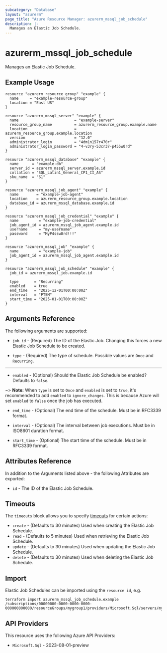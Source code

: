 ```yaml
---
subcategory: "Database"
layout: "azurerm"
page_title: "Azure Resource Manager: azurerm_mssql_job_schedule"
description: |-
  Manages an Elastic Job Schedule.
---
```


# azurerm_mssql_job_schedule

Manages an Elastic Job Schedule.

## Example Usage

```hcl
resource "azurerm_resource_group" "example" {
  name     = "example-resource-group"
  location = "East US"
}

resource "azurerm_mssql_server" "example" {
  name                         = "example-server"
  resource_group_name          = azurerm_resource_group.example.name
  location                     = azurerm_resource_group.example.location
  version                      = "12.0"
  administrator_login          = "4dm1n157r470r"
  administrator_login_password = "4-v3ry-53cr37-p455w0rd"
}

resource "azurerm_mssql_database" "example" {
  name      = "example-db"
  server_id = azurerm_mssql_server.example.id
  collation = "SQL_Latin1_General_CP1_CI_AS"
  sku_name  = "S1"
}

resource "azurerm_mssql_job_agent" "example" {
  name        = "example-job-agent"
  location    = azurerm_resource_group.example.location
  database_id = azurerm_mssql_database.example.id
}

resource "azurerm_mssql_job_credential" "example" {
  name         = "example-job-credential"
  job_agent_id = azurerm_mssql_job_agent.example.id
  username     = "my-username"
  password     = "MyP4ssw0rd!!!"
}

resource "azurerm_mssql_job" "example" {
  name         = "example-job"
  job_agent_id = azurerm_mssql_job_agent.example.id
}

resource "azurerm_mssql_job_schedule" "example" {
  job_id = azurerm_mssql_job.example.id

  type       = "Recurring"
  enabled    = true
  end_time   = "2025-12-01T00:00:00Z"
  interval   = "PT5M"
  start_time = "2025-01-01T00:00:00Z"
}
```

## Arguments Reference

The following arguments are supported:

* `job_id` - (Required) The ID of the Elastic Job. Changing this forces a new Elastic Job Schedule to be created.

* `type` - (Required) The type of schedule. Possible values are `Once` and `Recurring`.

---

* `enabled` - (Optional) Should the Elastic Job Schedule be enabled? Defaults to `false`.

~> **Note:** When `type` is set to `Once` and `enabled` is set to `true`, it's recommended to add `enabled` to `ignore_changes`. This is because Azure will set `enabled` to `false` once the job has executed.

* `end_time` - (Optional) The end time of the schedule. Must be in RFC3339 format.

* `interval` - (Optional) The interval between job executions. Must be in ISO8601 duration format.

* `start_time` - (Optional) The start time of the schedule. Must be in RFC3339 format.

## Attributes Reference

In addition to the Arguments listed above - the following Attributes are exported: 

* `id` - The ID of the Elastic Job Schedule.

## Timeouts

The `timeouts` block allows you to specify [timeouts](https://www.terraform.io/language/resources/syntax#operation-timeouts) for certain actions:

* `create` - (Defaults to 30 minutes) Used when creating the Elastic Job Schedule.
* `read` - (Defaults to 5 minutes) Used when retrieving the Elastic Job Schedule.
* `update` - (Defaults to 30 minutes) Used when updating the Elastic Job Schedule.
* `delete` - (Defaults to 30 minutes) Used when deleting the Elastic Job Schedule.

## Import

Elastic Job Schedules can be imported using the `resource id`, e.g.

```shell
terraform import azurerm_mssql_job_schedule.example /subscriptions/00000000-0000-0000-0000-000000000000/resourceGroups/mygroup1/providers/Microsoft.Sql/servers/myserver1/jobAgents/myjobagent1/jobs/myjob1
```

## API Providers
<!-- This section is generated, changes will be overwritten -->
This resource uses the following Azure API Providers:

* `Microsoft.Sql` - 2023-08-01-preview
